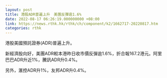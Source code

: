 ```yaml
---
layout: post
title: 港股ADR普遍上升　美團反彈逾1.6%
date: 2022-08-17 06:26:19.000000000 +08:00
link: https://news.rthk.hk/rthk/ch/component/k2/1662717-20220817.htm
categories: rthk
---
```


港股美國預託證券(ADR)普遍上升。

新經濟股向好，美團ADR較本港昨日收市價反彈逾1.6%，折合報167.2港元。阿里巴巴ADR升近1%，騰訊ADR升0.4%。

另外，滙控ADR升1%，友邦ADR升0.4%。
